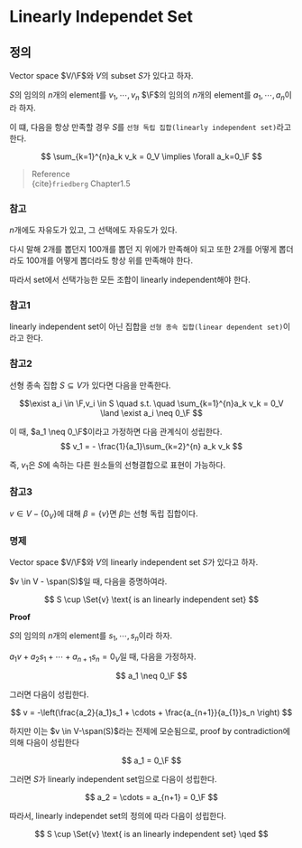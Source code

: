 # Linearly Independet Set
## 정의
Vector space $V/\F$와 $V$의 subset $S$가 있다고 하자.

$S$의 임의의 $n$개의 element를 $v_1, \cdots, v_n$ $\F$의 임의의 $n$개의 element를 $a_1, \cdots, a_n$이라 하자.

이 떄, 다음을 항상 만족할 경우 $S$를 `선형 독립 집합(linearly independent set)`라고 한다.

$$ \sum_{k=1}^{n}a_k v_k = 0_V \implies \forall a_k=0_\F $$ 

> Reference  
> {cite}`friedberg` Chapter1.5

### 참고
$n$개에도 자유도가 있고, 그 선택에도 자유도가 있다.

다시 말해 2개를 뽑던지 100개를 뽑던 지 위에가 만족해야 되고 또한 2개를 어떻게 뽑더라도 100개를 어떻게 뽑더라도 항상 위를 만족해야 한다.

따라서 set에서 선택가능한 모든 조합이 linearly independent해야 한다.


### 참고1
linearly independent set이 아닌 집합을 `선형 종속 집합(linear dependent set)`이라고 한다.

### 참고2
선형 종속 집합 $S \subseteq V$가 있다면 다음을 만족한다.

$$\exist a_i \in \F,v_i \in S \quad s.t. \quad \sum_{k=1}^{n}a_k v_k = 0_V \land \exist a_i  \neq 0_\F $$

이 때, $a_1 \neq 0_\F$이라고 가정하면 다음 관계식이 성립한다.
$$  v_1 = - \frac{1}{a_1}\sum_{k=2}^{n} a_k v_k $$

즉, $v_1$은 $S$에 속하는 다른 원소들의 선형결합으로 표현이 가능하다.

### 참고3
$v \in V- \{0_V\}$에 대해 $\beta=\{v\}$면 $\beta$는 선형 독립 집합이다.

### 명제
Vector space $V/\F$와 $V$의 linearly independent set $S$가 있다고 하자.

$v \in V - \span(S)$일 때, 다음을 증명하여라.

$$ S \cup \Set{v} \text{ is an linearly independent set} $$

**Proof**

$S$의 임의의 $n$개의 element를 $s_1,\cdots,s_n$이라 하자.

$a_1v + a_2s_1 + \cdots + a_{n+1}s_{n} = 0_V$일 때, 다음을 가정하자.

$$ a_1 \neq 0_\F $$

그러면 다음이 성립한다.

$$ v = -\left(\frac{a_2}{a_1}s_1 + \cdots + \frac{a_{n+1}}{a_{1}}s_n \right) $$

하지만 이는 $v \in V-\span(S)$라는 전제에 모순됨으로, proof by contradiction에 의해 다음이 성립한다

$$ a_1 = 0_\F $$

그러면 $S$가 linearly independent set임으로 다음이 성립한다.

$$ a_2 = \cdots = a_{n+1} = 0_\F $$

따라서, linearly independet set의 정의에 따라 다음이 성립한다.

$$ S \cup \Set{v} \text{ is an linearly independent set} \qed $$
